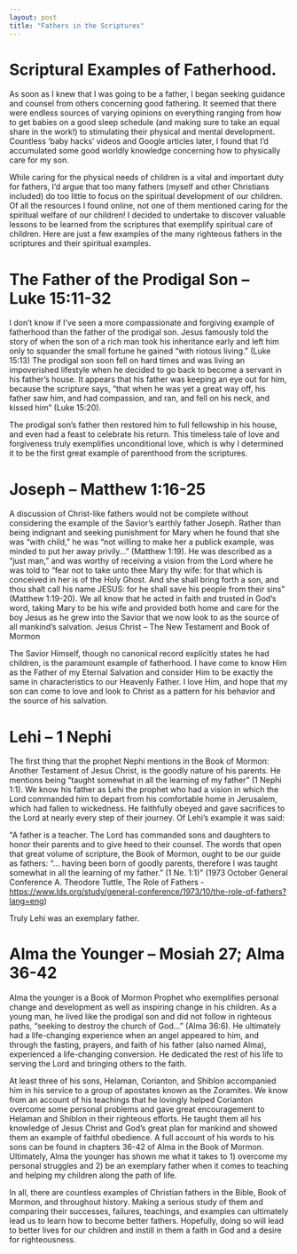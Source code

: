 ```yaml
---
layout: post
title: "Fathers in the Scriptures"
---
```


# [](#header-3)Scriptural Examples of Fatherhood.

As soon as I knew that I was going to be a father, I began seeking guidance and counsel from others concerning good fathering. It seemed that there were endless sources of varying opinions on everything ranging from how to get babies on a good sleep schedule (and making sure to take an equal share in the work!) to stimulating their physical and mental development. Countless ‘baby hacks’ videos and Google articles later, I found that I’d accumulated some good worldly knowledge concerning how to physically care for my son. 

While caring for the physical needs of children is a vital and important duty for fathers, I’d argue that too many fathers (myself and other Christians included) do too little to focus on the spiritual development of our children. Of all the resources I found online, not one of them mentioned caring for the spiritual welfare of our children! I decided to undertake to discover valuable lessons to be learned from the scriptures that exemplify spiritual care of children. Here are just a few examples of the many righteous fathers in the scriptures and their spiritual examples.

# [](#header-4)The Father of the Prodigal Son – Luke 15:11-32 

I don’t know if I’ve seen a more compassionate and forgiving example of fatherhood than the father of the prodigal son. Jesus famously told the story of when the son of a rich man took his inheritance early and left him only to squander the small fortune he gained “with riotous living.” (Luke 15:13) The prodigal son soon fell on hard times and was living an impoverished lifestyle when he decided to go back to become a servant in his father’s house. It appears that his father was keeping an eye out for him, because the scripture says, “that when he was yet a great way off, his father saw him, and had compassion, and ran, and fell on his neck, and kissed him” (Luke 15:20).

The prodigal son’s father then restored him to full fellowship in his house, and even had a feast to celebrate his return. This timeless tale of love and forgiveness truly exemplifies unconditional love, which is why I determined it to be the first great example of parenthood from the scriptures. 

# [](#header-4)Joseph – Matthew 1:16-25
A discussion of Christ-like fathers would not be complete without considering the example of the Savior’s earthly father Joseph. Rather than being indignant and seeking punishment for Mary when he found that she was “with child,” he was “not willing to make her a publick example, was minded to put her away privily…” (Matthew 1:19). He was described as a “just man,” and was worthy of receiving a vision from the Lord where he was told to “fear not to take unto thee Mary thy wife: for that which is conceived in her is of the Holy Ghost. And she shall bring forth a son, and thou shalt call his name JESUS: for he shall save his people from their sins” (Matthew 1:19-20). We all know that he acted in faith and trusted in God’s word, taking Mary to be his wife and provided both home and care for the boy Jesus as he grew into the Savior that we now look to as the source of all mankind’s salvation.
Jesus Christ – The New Testament and Book of Mormon

The Savior Himself, though no canonical record explicitly states he had children, is the paramount example of fatherhood. I have come to know Him as the Father of my Eternal Salvation and consider Him to be exactly the same in characteristics to our Heavenly Father. I love Him, and hope that my son can come to love and look to Christ as a pattern for his behavior and the source of his salvation.

# [](#header-4)Lehi – 1 Nephi

The first thing that the prophet Nephi mentions in the Book of Mormon: Another Testament of Jesus Christ, is the goodly nature of his parents. He mentions being “taught somewhat in all the learning of my father” (1 Nephi 1:1). We know his father as Lehi the prophet who had a vision in which the Lord commanded him to depart from his comfortable home in Jerusalem, which had fallen to wickedness. He faithfully obeyed and gave sacrifices to the Lord at nearly every step of their journey. Of Lehi’s example it was said: 

"A father is a teacher. The Lord has commanded sons and daughters to honor their parents and to give heed to their counsel. The words that open that great volume of scripture, the Book of Mormon, ought to be our guide as fathers: “… having been born of goodly parents, therefore I was taught somewhat in all the learning of my father.”  (1 Ne. 1:1)" (1973 October General Conference A. Theodore Tuttle, The Role of Fathers - https://www.lds.org/study/general-conference/1973/10/the-role-of-fathers?lang=eng)

Truly Lehi was an exemplary father.

# [](#header-4)Alma the Younger – Mosiah 27; Alma 36-42

Alma the younger is a Book of Mormon Prophet who exemplifies personal change and development as well as inspiring change in his children. As a young man, he lived like the prodigal son and did not follow in righteous paths, “seeking to destroy the church of God…” (Alma 36:6). He ultimately had a life-changing experience when an angel appeared to him, and through the fasting, prayers, and faith of his father (also named Alma), experienced a life-changing conversion. He dedicated the rest of his life to serving the Lord and bringing others to the faith. 

At least three of his sons, Helaman, Corianton, and Shiblon accompanied him in his service to a group of apostates known as the Zoramites. We know from an account of his teachings that he lovingly helped Corianton overcome some personal problems and gave great encouragement to Helaman and Shiblon in their righteous efforts. He taught them all his knowledge of Jesus Christ and God’s great plan for mankind and showed them an example of faithful obedience. A full account of his words to his sons can be found in chapters 36-42 of Alma in the Book of Mormon. Ultimately, Alma the younger has shown me what it takes to 1) overcome my personal struggles and 2) be an exemplary father when it comes to teaching and helping my children along the path of life. 

In all, there are countless examples of Christian fathers in the Bible, Book of Mormon, and throughout history. Making a serious study of them and comparing their successes, failures, teachings, and examples can ultimately lead us to learn how to become better fathers. Hopefully, doing so will lead to better lives for our children and instill in them a faith in God and a desire for righteousness.

